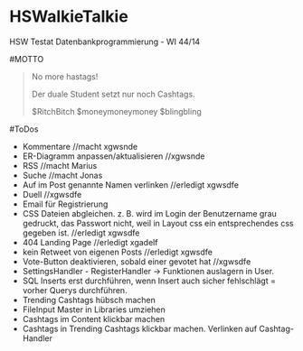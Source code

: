 # HSWalkieTalkie
HSW Testat Datenbankprogrammierung - WI 44/14

#MOTTO
> No more hastags!
>
>Der duale Student setzt nur
>noch Cashtags.
>
>$RitchBitch
>$moneymoneymoney
>$blingbling

#ToDos
* Kommentare //macht xgwsnde
* ER-Diagramm anpassen/aktualisieren //xgwsnde
* RSS        //macht Marius
* Suche      //macht Jonas
* Auf im Post genannte Namen verlinken //erledigt xgwsdfe
* Duell      //xgwsdfe
* Email für Registrierung
* CSS Dateien abgleichen. z. B. wird im Login der Benutzername grau gedruckt, das Passwort nicht, weil in Layout css ein entsprechendes css gegeben ist. //erledigt xgwsdfe
* 404 Landing Page //erledigt xgadelf
* kein Retweet von eigenen Posts //erledigt xgwsdfe
* Vote-Button deaktivieren, sobald einer gevotet hat //xgwsdfe
* SettingsHandler - RegisterHandler -> Funktionen auslagern in User.
* SQL Inserts erst durchführen, wenn Insert auch sicher fehlschlägt = vorher Querys durchführen.
* Trending Cashtags hübsch machen
* FileInput Master in Libraries umziehen
* Cashtags im Content klickbar machen
* Cashtags in Trending Cashtags klickbar machen. Verlinken auf Cashtag-Handler
